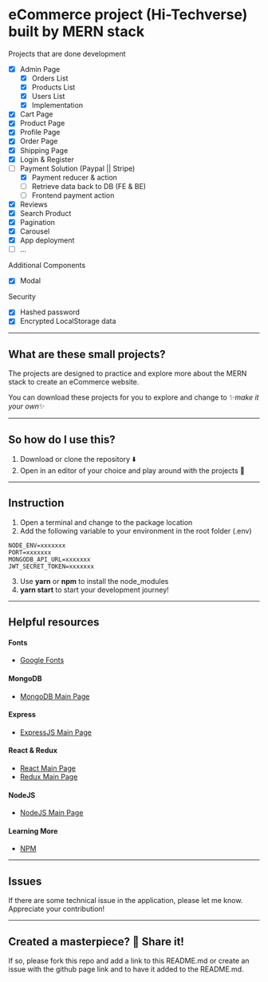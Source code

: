 # eCommerce project (Hi-Techverse) built by MERN stack

Projects that are done development
- [x] Admin Page
    - [x] Orders List
    - [x] Products List
    - [x] Users List 
    - [x] Implementation
- [x] Cart Page
- [x] Product Page
- [x] Profile Page
- [x] Order Page
- [x] Shipping Page
- [x] Login & Register
- [ ] Payment Solution (Paypal || Stripe)
    - [x] Payment reducer & action
    - [ ] Retrieve data back to DB (FE & BE)
    - [ ] Frontend payment action
- [x] Reviews
- [x] Search Product
- [x] Pagination
- [x] Carousel
- [x] App deployment
- [ ] ...
 
Additional Components
- [x] Modal

Security
- [x] Hashed password
- [x] Encrypted LocalStorage data

----
## What are these small projects?
The projects are designed to practice and explore more about the MERN stack to create an eCommerce website.

You can download these projects for you to explore and change to ✨*make it your own*✨

----
## So how do I use this?
1. Download or clone the repository ⬇️
2. Open in an editor of your choice and play around with the projects 💛

----
## Instruction
1. Open a terminal and change to the package location
2. Add the following variable to your environment in the root folder (.env)

```
NODE_ENV=xxxxxxx
PORT=xxxxxxx
MONGODB_API_URL=xxxxxxx
JWT_SECRET_TOKEN=xxxxxxx
```

3. Use **yarn** or **npm** to install the node_modules
4. **yarn start** to start your development journey!

----
## Helpful resources

#### Fonts
* [Google Fonts](https://fonts.google.com/)

#### MongoDB
* [MongoDB Main Page](https://www.mongodb.com/)

#### Express
* [ExpressJS Main Page](https://expressjs.com/)

#### React & Redux
* [React Main Page](https://reactjs.org/)
* [Redux Main Page](https://redux.js.org/)

#### NodeJS
* [NodeJS Main Page](https://nodejs.org/en/)

#### Learning More
* [NPM](https://www.npmjs.com/)


----
## Issues
If there are some technical issue in the application, please let me know. Appreciate your contribution!

----
## Created a masterpiece? 🎨 Share it!
If so, please fork this repo and add a link to this README.md or create an issue with the github page link and to have it added to the README.md.
